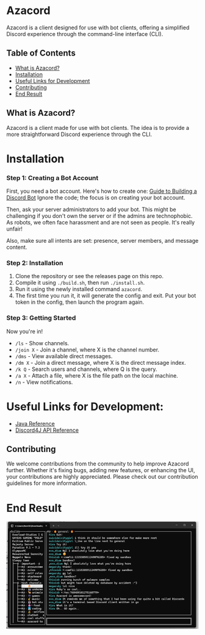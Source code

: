 # Azacord

Azacord is a client designed for use with bot clients, offering a simplified Discord experience through the command-line interface (CLI).

## Table of Contents
- [What is Azacord?](#what-is-azacord)
- [Installation](#installation)
- [Useful Links for Development](#useful-links-for-development)
- [Contributing](#contributing)
- [End Result](#end-result)

## What is Azacord?

Azacord is a client made for use with bot clients. The idea is to provide a more straightforward Discord experience through the CLI.

# Installation

### Step 1: Creating a Bot Account

First, you need a bot account. Here's how to create one:
[Guide to Building a Discord Bot](https://autocode.com/guides/how-to-build-a-discord-bot/)
Ignore the code; the focus is on creating your bot account.

Then, ask your server administrators to add your bot. This might be challenging if you don't own the server or if the admins are technophobic. As robots, we often face harassment and are not seen as people. It's really unfair!

Also, make sure all intents are set: presence, server members, and message content.

### Step 2: Installation

1. Clone the repository or see the releases page on this repo.
2. Compile it using `./build.sh`, then run `./install.sh`.
3. Run it using the newly installed command `azacord`.
4. The first time you run it, it will generate the config and exit. Put your bot token in the config, then launch the program again.

### Step 3: Getting Started

Now you're in!

- `/ls` - Show channels.
- `/join X` - Join a channel, where X is the channel number.
- `/dms` - View available direct messages.
- `/dm X` - Join a direct message, where X is the direct message index.
- `/k Q` - Search users and channels, where Q is the query.
- `/a X` - Attach a file, where X is the file path on the local machine.
- `/n` - View notifications.

# Useful Links for Development:

- [Java Reference](https://docs.oracle.com/en/java/javase/11/docs/api/java.base/java/lang/System.html)
- [Discord4J API Reference](https://javadoc.io/static/com.discord4j/discord4j-core/3.2.0/discord4j/core/GatewayDiscordClient.html)

## Contributing

We welcome contributions from the community to help improve Azacord further. Whether it's fixing bugs, adding new features, or enhancing the UI, your contributions are highly appreciated. Please check out our contribution guidelines for more information.

# End Result

![Azacord End Result](image.png)
